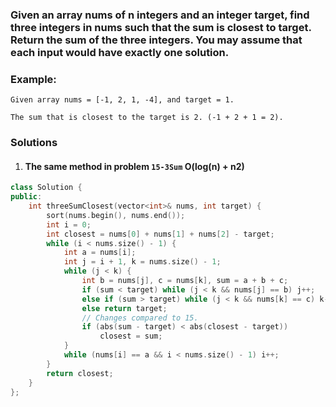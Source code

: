 ### Given an array nums of n integers and an integer target, find three integers in nums such that the sum is closest to target. Return the sum of the three integers. You may assume that each input would have exactly one solution.

### Example:

```
Given array nums = [-1, 2, 1, -4], and target = 1.

The sum that is closest to the target is 2. (-1 + 2 + 1 = 2).
```


### Solutions

1. #### The same method in problem `15-3Sum` O(log(n) + n2)

```c++
class Solution {
public:
    int threeSumClosest(vector<int>& nums, int target) {
        sort(nums.begin(), nums.end());
        int i = 0;
        int closest = nums[0] + nums[1] + nums[2] - target;
        while (i < nums.size() - 1) {
            int a = nums[i];
            int j = i + 1, k = nums.size() - 1;
            while (j < k) {
                int b = nums[j], c = nums[k], sum = a + b + c;
                if (sum < target) while (j < k && nums[j] == b) j++;
                else if (sum > target) while (j < k && nums[k] == c) k--;
                else return target;
                // Changes compared to 15.
                if (abs(sum - target) < abs(closest - target))
                    closest = sum;
            }
            while (nums[i] == a && i < nums.size() - 1) i++;
        }
        return closest;
    }
};
```
